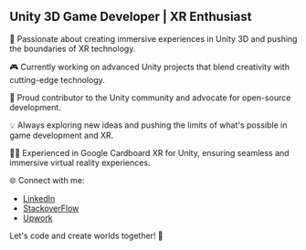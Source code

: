 ## Unity 3D Game Developer | XR Enthusiast

🚀 Passionate about creating immersive experiences in Unity 3D and pushing the boundaries of XR technology.

🎮 Currently working on advanced Unity projects that blend creativity with cutting-edge technology.

🔗 Proud contributor to the Unity community and advocate for open-source development.

💡 Always exploring new ideas and pushing the limits of what's possible in game development and XR.

👨‍💻 Experienced in Google Cardboard XR for Unity, ensuring seamless and immersive virtual reality experiences.

🌐 Connect with me:
   - [LinkedIn]([your_twitter_profile](https://www.linkedin.com/in/muhammad-mustakeem-827915225/))
   - [StackoverFlow](https://stackoverflow.com/users/16710681/muhammad-mustakeem)
   - [Upwork](your_linkedin_profile)

Let's code and create worlds together! 🌟
